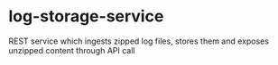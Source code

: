 # log-storage-service
REST service which ingests zipped log files, stores them and exposes unzipped content through API call 

